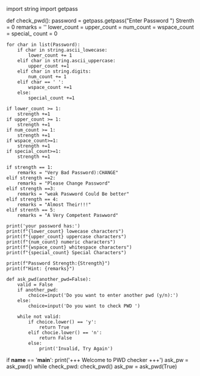 import string
import getpass

def check_pwd():
    password = getpass.getpass("Enter Password ")
    Strenth = 0
    remarks = ''
    lower_count = upper_count = num_count = wspace_count = special_ count = 0

    for char in list(Password):
        if char in string.ascii_lowecase:
            lower_count += 1
        elif char in string.ascii_uppercase:
            upper_count +=1
        elif char in string.digits:
            num_count += 1
        elif char == ' ':
            wspace_count +=1
        else:
            special_count +=1

    if lower_count >= 1:
        strength +=1
    if upper_count >= 1:
        strength +=1
    if num_count >= 1:
        strength +=1
    if wspace_count>=1:
        strength +=1
    if special_count>=1:
        strength +=1

    if strength == 1:
        remarks = "Very Bad Password):CHANGE"
    elif strength ==2:
        remarks = "Please Change Password"
    elif strength ==3:
        remarks = "weak Paswword Could Be better"
    elif strength == 4:
        remarks = "Almost Their!!!"
    elif strenth == 5:
        remarks = "A Very Competent Paswword"

    print('your password has:')
    print(f"{lower_count} lowecase characters")
    print(f"{upper_count} uppercase characters")
    print(f"{num_count} numeric characters")
    print(f"{wspace_count} whitespace characters")
    print(f"{special_count} Special Characters")

    print(f"Password Strength:{Strength}")
    print(f"Hint: {remarks}")

    def ask_pwd(another_pwd=False):
        valid = False
        if another_pwd: 
            choice=input('Do you want to enter another pwd (y/n):')
        else:
            choice=input('Do you want to check PWD ')

        while not valid:
            if choice.lower() == 'y':
                return True
            elif chocie.lower() == 'n':
                return False
            else:
                print('Invalid, Try Again')

if __name__ == '__main__':
    print('+++ Welcome to PWD checker +++')
    ask_pw = ask_pwd()
    while check_pwd:
        check_pwd()
        ask_pw = ask_pwd(True)
